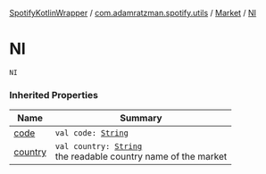 [SpotifyKotlinWrapper](../../index.md) / [com.adamratzman.spotify.utils](../index.md) / [Market](index.md) / [NI](./-n-i.md)

# NI

`NI`

### Inherited Properties

| Name | Summary |
|---|---|
| [code](code.md) | `val code: `[`String`](https://kotlinlang.org/api/latest/jvm/stdlib/kotlin/-string/index.html) |
| [country](country.md) | `val country: `[`String`](https://kotlinlang.org/api/latest/jvm/stdlib/kotlin/-string/index.html)<br>the readable country name of the market |
